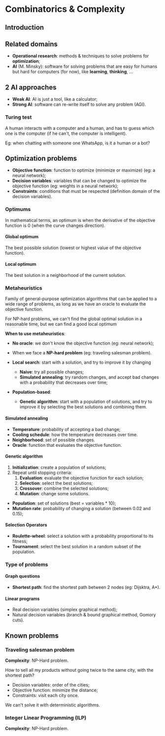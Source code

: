 # Combinatorics & Complexity

## Introduction

## Related domains

- **Operational research**: methods & techniques to solve problems for
**optimization**;
- **AI** (M. Minsky): software for solving problems that are easy for humans
but hard for computers (for now), like **learning**, **thinking**, ...

## 2 AI approaches

- **Weak AI**: AI is just a tool, like a calculator;
- **Strong AI**: software can re-write itself to solve any problem (AGI).

### Turing test

A human interacts with a computer and a human, and has to guess which one is the
computer (if he can't, the computer is intelligent).

Eg: when chatting with someone one WhatsApp, is it a human or a bot?

## Optimization problems

- **Objective function**: function to optimize (minimize or maximize) (eg: a
neural network);
- **Decision variables**: variables that can be changed to optimize the
objective function (eg: weights in a neural network);
- **Constraints**: conditions that must be respected (definition domain of the
decision variables).

### Optimums

In mathematical terms, an optimum is when the derivative of the objective
function is 0 (when the curve changes direction).

#### Global optimum

The best possible solution (lowest or highest value of the objective function).

#### Local optimum

The best solution in a neighborhood of the current solution.

### Metaheuristics

Family of general-purpose optimization algorithms that can be applied to a wide
range of problems, as long as we have an oracle to evaluate the objective
function.

For NP-hard problems, we can't find the global optimal solution in a reasonable 
time, but we can find a good local optimum

**When to use metaheuristics**:

- **No oracle**: we don't know the objective function (eg: neural network);
- When we face a **NP-hard problem** (eg: traveling salesman problem).

- **Local search**: start with a solution, and try to improve it by changing
  - **Naive**: try all possible changes;
  - **Simulated annealing**: try random changes, and accept bad changes with a 
    probability that decreases over time;
- **Population-based**:
  - **Genetic algorithm**: start with a population of solutions, and try to 
    improve it by selecting the best solutions and combining them.

#### Simulated annealing

- **Temperature**: probability of accepting a bad change;
- **Cooling schedule**: how the temperature decreases over time.
- **Neighborhood**: set of possible changes.
- **Oracle**: function that evaluates the objective function.

#### Genetic algorithm

1. **Initialization**: create a population of solutions;
2. Repeat until stopping criteria:
   1. **Evaluation**: evaluate the objective function for each solution;
   2. **Selection**: select the best solutions;
   3. **Crossover**: combine the selected solutions;
   4. **Mutation**: change some solutions.

- **Population**: set of solutions (best = variables * 10);
- **Mutation rate**: probability of changing a solution (between 0.02 and 0.15);

#### Selection Operators

- **Roulette-wheel**: select a solution with a probability proportional to its
  fitness;
- **Tournament**: select the best solution in a random subset of the population.

### Type of problems

#### Graph questions

- **Shortest path**: find the shortest path between 2 nodes (eg: Dijsktra, A*).

#### Linear programs

- Real decision variables (simplex graphical method);
- Natural decision variables (branch & bound graphical method, Gomory cuts).

## Known problems

### Traveling salesman problem

**Complexity**: NP-Hard problem.

How to sell all my products without going twice to the same city, with the
shortest path?

- Decision variables: order of the cities;
- Objective function: minimize the distance;
- Constraints: visit each city once.

We can't solve it with deterministic algorithms.

### Integer Linear Programming (ILP)

**Complexity**: NP-Hard problem.
